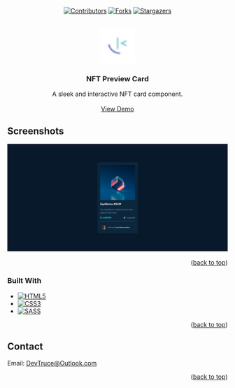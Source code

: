<a id="readme-top"></a>

<div align="center">

[![Contributors][contributors-icon]][contributors-link]
[![Forks][forks-icon]][forks-link]
[![Stargazers][stars-icon]][stars-link]

</div>

<!-- PROJECT LOGO -->
<br />
<div align="center">
  <a href="https://github.com/DevTruce/nft-preview-card">
    <img src="src/imgs/favicon-32x32.png" alt="Logo" width="80" height="80">
  </a>

<h3 align="center">NFT Preview Card</h3>

  <p align="center">
    A sleek and interactive NFT card component. 
    <br />
    <br />
    <a href="https://devtruce.github.io/nft-preview-card/" target="_blank">View Demo</a>
  </p>
</div>

<!-- ABOUT THE PROJECT -->

## Screenshots

[![Product Name Screen Shot][product-screenshot]](product-link)

<p align="right">(<a href="#readme-top">back to top</a>)</p>

### Built With

- [![HTML5][html5-icon]][html5-link]
- [![CSS3][css3-icon]][css3-link]
- [![SASS][sass-icon]][sass-link]

<p align="right">(<a href="#readme-top">back to top</a>)</p>

<!-- CONTACT -->

## Contact

Email: [DevTruce@Outlook.com]()

<p align="right">(<a href="#readme-top">back to top</a>)</p>

<!-- #### MARKDOWN LINKS & IMAGES #### -->

<!-- ## GitHub ##-->
<!-- links -->

[contributors-link]: https://github.com/DevTruce/nft-preview-card/graphs/contributors
[forks-link]: https://github.com/DevTruce/nft-preview-card/network/members
[stars-link]: https://github.com/DevTruce/nft-preview-card/stargazers

<!-- icons -->

[contributors-icon]: https://img.shields.io/github/contributors/DevTruce/nft-preview-card.svg?style=for-the-badge
[forks-icon]: https://img.shields.io/github/forks/DevTruce/nft-preview-card.svg?style=for-the-badge
[stars-icon]: https://img.shields.io/github/stars/DevTruce/nft-preview-card.svg?style=for-the-badge

<!-- ## Project ## -->

[product-screenshot]: src/imgs/project-view.png
[product-link]: https://devtruce.github.io/nft-preview-card/

<!-- ## Tech & Tools ## -->
<!-- links -->

[html5-link]: https://html-icon/
[css3-link]: https://css3-icon/
[sass-link]: https://sass-lang.com/

<!-- icons -->

[html5-icon]: https://img.shields.io/badge/HTML5-orange?style=for-the-badge&logo=html5&logoColor=white
[css3-icon]: https://img.shields.io/badge/CSS3-blue?style=for-the-badge&logo=CSS3&logoColor=white
[sass-icon]: https://img.shields.io/badge/SASS-AA77FF?style=for-the-badge&logo=SASS&logoColor=white
